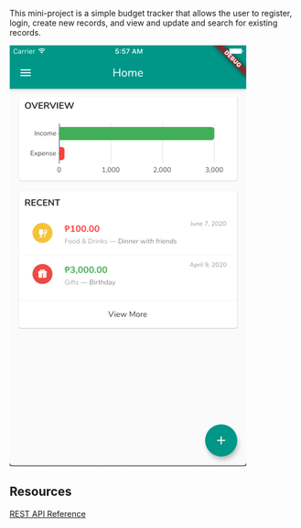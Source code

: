 This mini-project is a simple budget tracker that allows the user to register, login, create new records, and view and update and search for existing records.

![dashboard](img/dashboard.png)

## Resources

[REST API Reference](api.md)